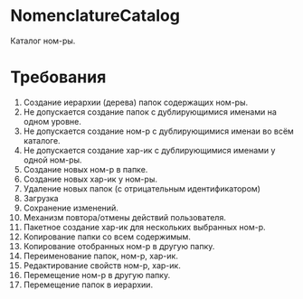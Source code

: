 # NomenclatureCatalog
Каталог ном-ры.

# Требования
1. Создание иерархии (дерева) папок содержащих ном-ры.
2. Не допускается создание папок с дублирующимися именами на одном уровне.
3. Не допускается создание ном-р с дублирующимися именаи во всём каталоге.
4. Не допускается создание хар-ик с дублирующимися именами у одной ном-ры.
5. Создание новых ном-р в папке.
6. Создание новых хар-ик у ном-ры.
7. Удаление новых папок (с отрицательным идентификатором)
8. Загрузка
9. Сохранение изменений.
10. Механизм повтора/отмены действий пользователя.
11. Пакетное создание хар-ик для нескольких выбранных ном-р.
12. Копирование папки со всем содержимым.
13. Копирование отобранных ном-р в другую папку.
14. Переименование папок, ном-р, хар-ик.
15. Редактирование свойств ном-р, хар-ик.
16. Перемещение ном-р в другую папку.
17. Перемещение папок в иерархии.
